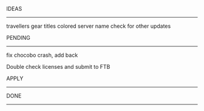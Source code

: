 IDEAS
____________________
travellers gear titles
colored server name
check for other updates



PENDING
____________________
fix chocobo crash, add back

Double check licenses and submit to FTB



APPLY
________________



DONE
_______________________
